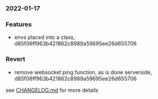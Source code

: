 ### 2022-01-17

### Features
+ envs placed into a class, d85f06ff963b421862c8989a59695ee26d655706

### Revert
+ remove websocket ping function, as is done serverside, d85f06ff963b421862c8989a59695ee26d655706

see <a href='https://github.com/mrjackwills/belugasnooze-vue-site/blob/main/CHANGELOG.md'> CHANGELOG.md</a> for more details
